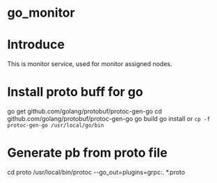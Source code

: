 # go_monitor

Introduce
====
This is monitor service, used for monitor assigned nodes.

Install proto buff for go
====
go get github.com/golang/protobuf/protoc-gen-go
cd github.com/golang/protobuf/protoc-gen-go
go build
go install or `cp -f protoc-gen-go /usr/local/go/bin`

Generate pb from proto file
====
cd proto
/usr/local/bin/protoc --go_out=plugins=grpc:. *.proto

